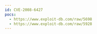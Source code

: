 ```yaml
---
id: CVE-2008-6427
pocs:
  - https://www.exploit-db.com/raw/5698
  - https://www.exploit-db.com/raw/5928
---
```

